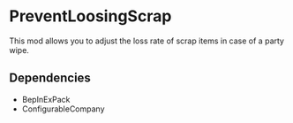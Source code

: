 # PreventLoosingScrap

This mod allows you to adjust the loss rate of scrap items in case of a party wipe.

## Dependencies

* BepInExPack
* ConfigurableCompany